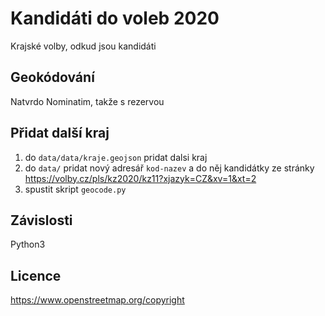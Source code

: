# Kandidáti do voleb 2020

Krajské volby, odkud jsou kandidáti

## Geokódování

Natvrdo Nominatim, takže s rezervou

## Přidat další kraj

1. do `data/data/kraje.geojson` pridat dalsi kraj
2. do `data/` pridat nový adresář `kod-nazev` a do něj kandidátky ze stránky https://volby.cz/pls/kz2020/kz11?xjazyk=CZ&xv=1&xt=2
3. spustit skript `geocode.py` 

## Závislosti

Python3

## Licence

https://www.openstreetmap.org/copyright
